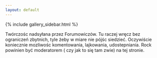```yaml
---
layout: default
---
```


{% include gallery_sidebar.html %}

  <div class="w3-row w3-padding-64">
    <div class="w3-twothird w3-container">
      <p>Twórczośc nadsyłana przez Forumowiczów. Tu raczej wręcz bez ograniczeń zbytnich, tyle żeby w miare nie pójśc siedzieć. Oczywiście koniecznie mozliwośc komentowania, lajkowania, udostepniania. Rock powinien być moderatorem ( czy jak to się tam zwie) na tej stronie.</p>
    </div>
  </div>

